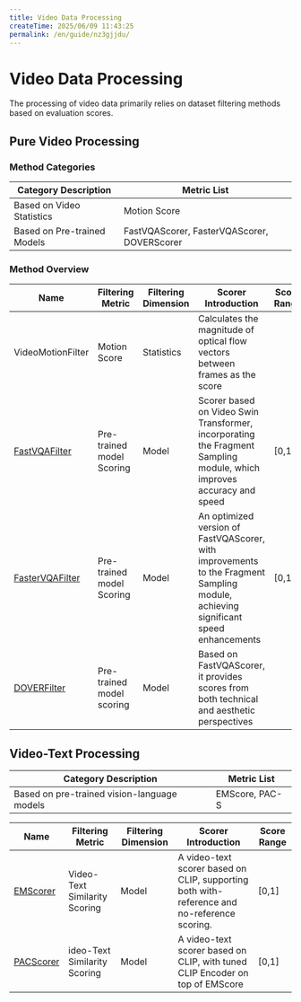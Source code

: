 ```yaml
---
title: Video Data Processing
createTime: 2025/06/09 11:43:25
permalink: /en/guide/nz3gjjdu/
---
```


# Video Data Processing
The processing of video data primarily relies on dataset filtering methods based on evaluation scores.

## Pure Video Processing
### Method Categories
| Category Description | Metric List |
|--- |--- |
| Based on Video Statistics | Motion Score |
| Based on Pre-trained Models | FastVQAScorer, FasterVQAScorer, DOVERScorer |

### Method Overview
| Name | Filtering Metric | Filtering Dimension | Scorer Introduction | Score Range |
| ---- | ---- | ---- | ---- | ---- |
| VideoMotionFilter | Motion Score | Statistics |  Calculates the magnitude of optical flow vectors between frames as the score |  |
| [FastVQAFilter](https://arxiv.org/abs/2207.02595v1) | Pre-trained model Scoring | Model | Scorer based on Video Swin Transformer, incorporating the Fragment Sampling module, which improves accuracy and speed | [0,1] |
| [FasterVQAFilter](https://arxiv.org/abs/2210.05357) | Pre-trained model Scoring | Model |An optimized version of FastVQAScorer, with improvements to the Fragment Sampling module, achieving significant speed enhancements | [0,1] |
| [DOVERFilter](https://arxiv.org/abs/2211.04894) | Pre-trained model scoring | Model |Based on FastVQAScorer, it provides scores from both technical and aesthetic perspectives	 |  |

## Video-Text Processing
| Category Description | Metric List |
|--- |--- |
| Based on pre-trained vision-language models | EMScore, PAC-S |

| Name | Filtering Metric | Filtering Dimension | Scorer Introduction | Score Range |
| ---- | ---- | ---- | ---- | ---- |
| [EMScorer](https://arxiv.org/abs/2111.08919) | Video-Text Similarity Scoring | Model | A video-text scorer based on CLIP, supporting both with-reference and no-reference scoring. | [0,1] |
| [PACScorer](https://arxiv.org/abs/2303.12112) | ideo-Text Similarity Scoring | Model | A video-text scorer based on CLIP, with tuned CLIP Encoder on top of EMScore | [0,1] |